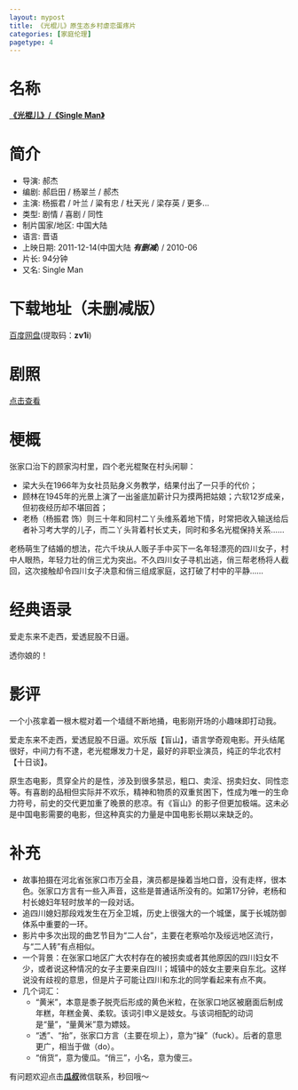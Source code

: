 ```yaml
---
layout: mypost
title: 《光棍儿》原生态乡村虐恋蛋疼片
categories: [家庭伦理]
pagetype: 4
---
```


# 名称
[**《光棍儿》/《Single Man》**](https://movie.douban.com/subject/4946963/)

# 简介
- 导演: 郝杰
- 编剧: 郝启田 / 杨翠兰 / 郝杰
- 主演: 杨振君 / 叶兰 / 粱有忠 / 杜天光 / 梁存英 / 更多...
- 类型: 剧情 / 喜剧 / 同性
- 制片国家/地区: 中国大陆
- 语言: 晋语
- 上映日期: 2011-12-14(中国大陆 **_有删减_**) / 2010-06
- 片长: 94分钟
- 又名: Single Man

# 下载地址（未删减版）
[百度网盘](https://pan.baidu.com/s/1UhLVFKNzcrHPq2LEgzSx0w)(提取码：**zv1i**)

# 剧照
[点击查看](https://movie.douban.com/subject/4946963/photos?type=S)

# 梗概
>
张家口治下的顾家沟村里，四个老光棍聚在村头闲聊：

>
- 梁大头在1966年为女社员贴身义务教学，结果付出了一只手的代价；
- 顾林在1945年的光景上演了一出釜底加薪计只为摸两把姑娘；六软12岁成亲，但初夜经历却不堪回首；
- 老杨（杨振君 饰）则三十年和同村二丫头维系着地下情，时常把收入输送给后者补习考大学的儿子，而二丫头背着村长丈夫，同时和多名光棍保持关系……

>
老杨萌生了结婚的想法，花六千块从人贩子手中买下一名年轻漂亮的四川女子，村中人眼热，年轻力壮的俏三尤为突出。不久四川女子寻机出逃，俏三帮老杨将人截回，这次接触却令四川女子决意和俏三组成家庭，这打破了村中的平静…… 

# 经典语录
>
爱走东来不走西，爱透屁股不日逼。

>
透你娘的！

# 影评
>
一个小孩拿着一根木棍对着一个墙缝不断地捅，电影刚开场的小趣味即打动我。

>
爱走东来不走西，爱透屁股不日逼。欢乐版【盲山】，语言学奇观电影。开头结尾很好，中间力有不逮，老光棍爆发力十足，最好的非职业演员，纯正的华北农村【十日谈】。

>
原生态电影，贯穿全片的是性，涉及到很多禁忌，粗口、卖淫、拐卖妇女、同性恋等。有喜剧的品相但实际并不欢乐，精神和物质的双重贫困下，性成为唯一的生命力符号，前史的交代更加重了晚景的悲凉。有《盲山》的影子但更加极端。这未必是中国电影需要的电影，但这种真实的力量是中国电影长期以来缺乏的。

# 补充
- 故事拍摄在河北省张家口市万全县，演员都是操着当地口音，没有走样，很本色。张家口方言有一些入声音，这些是普通话所没有的。如第17分钟，老杨和村长媳妇年轻时放羊的一段对话。
- 追四川媳妇那段戏发生在万全卫城，历史上很强大的一个城堡，属于长城防御体系中重要的一环。
- 影片中多次出现的曲艺节目为“二人台”，主要在老察哈尔及绥远地区流行，与“二人转”有点相似。
- 一个背景：在张家口地区广大农村存在的被拐卖或者其他原因的四川妇女不少，或者说这种情况的女子主要来自四川；城镇中的妓女主要来自东北。这样说没有歧视的意思，但是片子可能让四川和东北的同学看起来有点不爽。
- 几个词汇：
  - “黄米”，本意是黍子脱壳后形成的黄色米粒，在张家口地区被磨面后制成年糕，年糕金黄、柔软。该词引申义是妓女。与该词相配的动词是“量”，“量黄米”意为嫖妓。
  - “透”、“抬”，张家口方言（主要在坝上），意为“操”（fuck）。后者的意思更广，相当于做（do）。
  - “俏货”，意为傻瓜。“俏三”，小名，意为傻三。

>
有问题欢迎点击[**瓜叔**](/pages/mywechat)微信联系，秒回哦～

